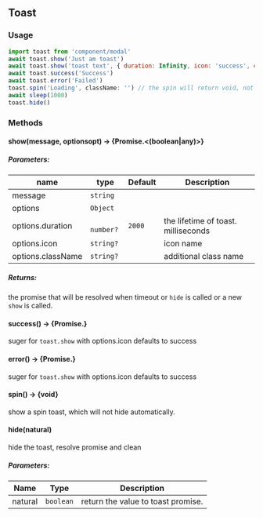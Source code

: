 ## Toast

### Usage

```javascript
import toast from 'component/modal'
await toast.show('Just am toast')
await toast.show('toast text', { duration: Infinity, icon: 'success', className: '' })
await toast.success('Success')
await toast.error('Failed')
toast.spin('Loading', className: '') // the spin will return void, not promise
await sleep(1000)
toast.hide()
```

### Methods

#### show(message, optionsopt) → {Promise.<(boolean|any)>}


##### Parameters:

| name      | type     | Default | Description                                                  |
| --------- | -------- | ------- | ------------------------------------------------------------ |
| message | `string` |         |                                                              |
| options | `Object` |    |  |
| options.duration | ` number?` | `2000` | the lifetime of toast. milliseconds |
| options.icon | `string?` | | icon name |
| options.className | `string?` | | additional class name |

##### Returns:

the promise that will be resolved when timeout or `hide` is called or a new `show` is called.

#### success() → {Promise.<void>}

suger for `toast.show` with options.icon defaults to success

#### error() → {Promise.<void>}

suger for `toast.show` with options.icon defaults to success

#### spin() → {void}

show a spin toast, which will not hide automatically.

#### hide(natural)

hide the toast, resolve promise and clean

##### Parameters:

| Name      | Type      | Description                        |
| --------- | --------- | ---------------------------------- |
| natural | `boolean` | return the value to toast promise. |


